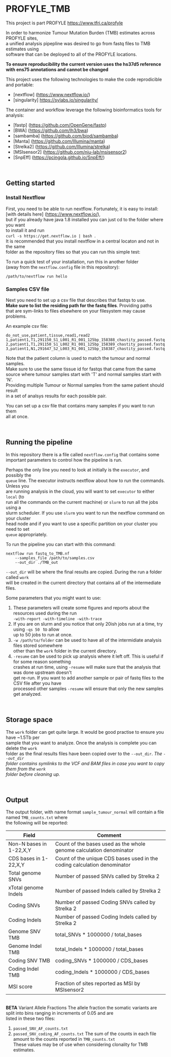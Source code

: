 # PROFYLE_TMB

This project is part PROFYLE 
https://www.tfri.ca/profyle

In order to harmonize Tumour Mutation Burden (TMB) estimates across PROFYLE sites,  
a unified analysis pipepline was desired to go from fastq files to TMB estimates using  
software that can be deployed to all of the PROFYLE locations.    

**To ensure reproducibility the current version uses the hs37d5 reference with ens75 annotations and cannot be changed**    

This project uses the following technologies to make the code reprodicible and portable:
+ [nextflow] (https://www.nextflow.io/)
+ [singularity] https://sylabs.io/singularity/

The container and workflow leverage the following bioinformatics tools for analysis:
+ [fastp] (https://github.com/OpenGene/fastp)
+ [BWA] (https://github.com/lh3/bwa)
+ [sambamba] (https://github.com/biod/sambamba)
+ [Manta] (https://github.com/Illumina/manta)
+ [Strelka2] (https://github.com/Illumina/strelka)
+ [MSIsensor2] (https://github.com/niu-lab/msisensor2)
+ [SnpEff] (https://pcingola.github.io/SnpEff/)

  
&nbsp;  
## Getting started

### Install Nextflow
First, you need to be able to run nextflow.  Fortunately, it is easy to install:  
[with details here] (https://www.nextflow.io/),  
but if you already have java 1.8 installed you can just cd to the folder where you want  
to install it and run  
`curl -s https://get.nextflow.io | bash `.  
It is recommended that you install nextflow in a central locaton and not in the same  
folder as the repository files so that you can run this simple test:  
  
To run a quick test of your installation, run this in another folder   
(away from the `nextflow.config` file in this repository):    
```
/path/to/nextflow run hello
```


### Samples CSV file
Next you need to set up a csv file that describes that fastqs to use.  
**Make sure to list the residing path for the fastq files**.  Providing paths  
that are sym-links to files elsewhere on your filesystem may cause problems.  

An example csv file:
```
do_not_use,patient,tissue,read1,read2
1,patient1,T1,291150_S1_L001_R1_001_125bp_158388_chastity_passed.fastq.gz,291150_S1_L001_R2_001_125bp_158388_chastity_passed.fastq.gz
2,patient1,T1,291150_S1_L002_R1_001_125bp_158389_chastity_passed.fastq.gz,291150_S1_L002_R2_001_125bp_158389_chastity_passed.fastq.gz
3,patient1,N1,291647_S2_L003_R1_001_125bp_158387_chastity_passed.fastq.gz,291647_S2_L003_R2_001_125bp_158387_chastity_passed.fastq.gz
```
Note that the patient column is used to match the tumour and normal samples.    
Make sure to use the same tissue id for fastqs that came from the same  
source where tumour samples start with 'T' and normal samples start with 'N'.  
Providing multiple Tumour or Normal samples from the same patient should result  
in a set of analsys results for each possible pair.  

You can set up a csv file that contains many samples if you want to run them  
all at once.

&nbsp;  
## Running the pipeline
In this repository there is a file called `nextflow.config` that contains some   
important parameters to control how the pipeline is run.

Perhaps the only line you need to look at initially is the `executor`, and possibly the  
`queue` line.   The executor instructs nextflow about how to run the commands.   Unless you  
are running analysis in the cloud, you will want to set `executor` to either `local` (to   
run all the commands on the current machine) or `slurm` to run all the jobs using a  
slurm scheduler.   If you use `slurm` you want to run the nextflow command on your cluster   
head node and if you want to use a specific partition on your cluster you need to set   
`queue` appropriately.

To run the pipeline you can start with this command:  
```
nextflow run fastq_to_TMB.nf   
    --samples_file /path/to/samples.csv   
    --out_dir ./TMB_out  
```

`--out_dir` will be where the final results are copied.   During the run a folder called `work`  
will be created in the current directory that contains all of the intermediate files.

Some parameters that you might want to use:  
1. These parameters will create some figures and reports about the resources used during the run  
`-with-report -with-timeline -with-trace `  
2. If you are on slurm and you notice that only 20ish jobs run at a time, try using `-qs 50 ` to allow   
up to 50 jobs to run at once.  
3. `-w /path/to/folder` can be used to have all of the intermidiate analysis files stored somewhere  
other than the `work` folder in the current directory.  
4. `-resume` can be used to pick up analysis where it left off.  This is useful if for some reason something   
crashes at run time, using `-resume` will make sure that the analysis that was done upstream doesn't   
get re-run.   If you want to add another sample or pair of fastq files to the CSV file after you have   
processed other samples `-resume` will ensure that only the new samples get analyzed. 
  
&nbsp;  
## Storage space
The `work` folder can get quite large. It would be good practise to ensure you have ~1.5Tb per  
sample that you want to analyze.  Once the analysis is complete you can delete the `work`   
folder as the final results files have been copied over to the `--out_dir`.  *The `--out_dir`  
folder contains symlinks to the VCF and BAM files in case you want to copy them from the `work`  
folder before cleaning up.*
  
&nbsp;  
## Output
The output folder, with name format `sample_tumour_normal` will contain a file named `TMB_counts.txt` where   
the following will be reported:

Field | Comment
----- | -------
 Non-N bases in 1-22,X,Y |   Count of the bases used as the whole genome calculation denominator
 CDS bases in 1-22,X,Y |      Count of the unique CDS bases used in the coding calculation denominator
 Total genome SNVs |          Number of passed SNVs called by Strelka 2
 xTotal genome Indels |        Number of passed Indels called by Strelka 2
 Coding SNVs |                 Number of passed Coding SNVs called by Strelka 2
 Coding Indels |               Number of passed Coding Indels called by Strelka 2
 Genome SNV TMB |              total_SNVs * 1000000 / total_bases
 Genome Indel TMB |            total_Indels * 1000000 / total_bases
 Coding SNV TMB |              coding_SNVs * 1000000 / CDS_bases
 Coding Indel TMB |           coding_Indels * 1000000 / CDS_bases
 MSI score |                   Fraction of sites reported as MSI by MSIsensor2
  
&nbsp;  
**BETA**  Variant Allele Fractions
The allele fraction the somatic variants are split into bins ranging in increments of 0.05 and are  
listed in these two files:
1. `passed_SNV_AF_counts.txt`
1. `passed_SNV_coding_AF_counts.txt`
The sum of the counts in each file amount to the counts reported in `TMB_counts.txt`    
These values may be of use when considering clonality for TMB estimates.